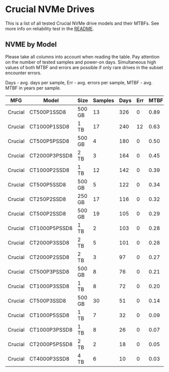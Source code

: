 Crucial NVMe Drives
===================

This is a list of all tested Crucial NVMe drive models and their MTBFs. See more
info on reliability test in the [README](https://github.com/bsdhw/SMART).

NVME by Model
------------

Please take all columns into account when reading the table. Pay attention on the
number of tested samples and power-on days. Simultaneous high values of both MTBF
and errors are possible if only rare drives in the subset encounter errors.

Days - avg. days per sample,
Err  - avg. errors per sample,
MTBF - avg. MTBF in years per sample.

| MFG       | Model              | Size   | Samples | Days  | Err   | MTBF |
|-----------|--------------------|--------|---------|-------|-------|------|
| Crucial   | CT500P1SSD8        | 500 GB | 13      | 326   | 0     | 0.89   |
| Crucial   | CT1000P1SSD8       | 1 TB   | 17      | 240   | 12    | 0.63   |
| Crucial   | CT500P5PSSD8       | 500 GB | 4       | 180   | 0     | 0.50   |
| Crucial   | CT2000P3PSSD8      | 2 TB   | 3       | 164   | 0     | 0.45   |
| Crucial   | CT1000P2SSD8       | 1 TB   | 12      | 142   | 0     | 0.39   |
| Crucial   | CT500P5SSD8        | 500 GB | 5       | 122   | 0     | 0.34   |
| Crucial   | CT250P2SSD8        | 250 GB | 17      | 116   | 0     | 0.32   |
| Crucial   | CT500P2SSD8        | 500 GB | 19      | 105   | 0     | 0.29   |
| Crucial   | CT1000P5PSSD8      | 1 TB   | 2       | 103   | 0     | 0.28   |
| Crucial   | CT2000P3SSD8       | 2 TB   | 5       | 101   | 0     | 0.28   |
| Crucial   | CT2000P2SSD8       | 2 TB   | 3       | 97    | 0     | 0.27   |
| Crucial   | CT500P3PSSD8       | 500 GB | 8       | 76    | 0     | 0.21   |
| Crucial   | CT1000P3SSD8       | 1 TB   | 8       | 72    | 0     | 0.20   |
| Crucial   | CT500P3SSD8        | 500 GB | 30      | 51    | 0     | 0.14   |
| Crucial   | CT1000P5SSD8       | 1 TB   | 7       | 32    | 0     | 0.09   |
| Crucial   | CT1000P3PSSD8      | 1 TB   | 8       | 26    | 0     | 0.07   |
| Crucial   | CT2000P5PSSD8      | 2 TB   | 2       | 18    | 0     | 0.05   |
| Crucial   | CT4000P3SSD8       | 4 TB   | 6       | 10    | 0     | 0.03   |
